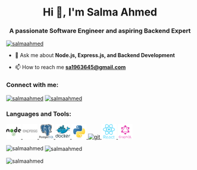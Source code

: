 <h1 align="center">Hi 👋, I'm Salma Ahmed</h1>
<h3 align="center">A passionate Software Engineer and aspiring Backend Expert</h3>

<p align="left"> <a href="https://github.com/ryo-ma/github-profile-trophy"><img src="https://github-profile-trophy.vercel.app/?username=salmaahmed" alt="salmaahmed" /></a> </p>

- 💬 Ask me about **Node.js, Express.js, and Backend Development**

- 📫 How to reach me **sa1963645@gmail.com** 

<h3 align="left">Connect with me:</h3>
<p align="left">
<a href="https://x.com/Saloma8_?s=09" target="blank"><img align="center" src="https://raw.githubusercontent.com/rahuldkjain/github-profile-readme-generator/master/src/images/icons/Social/twitter.svg" alt="salmaahmed" height="30" width="40" /></a>
<a href="https://www.linkedin.com/in/salma-ahmed-988880221" target="blank"><img align="center" src="https://raw.githubusercontent.com/rahuldkjain/github-profile-readme-generator/master/src/images/icons/Social/linked-in-alt.svg" alt="salmaahmed" height="30" width="40" /></a>


<h3 align="left">Languages and Tools:</h3>
<p align="left">
<a href="https://nodejs.org" target="_blank" rel="noreferrer"> <img src="https://raw.githubusercontent.com/devicons/devicon/master/icons/nodejs/nodejs-original-wordmark.svg" alt="nodejs" width="40" height="40"/> </a>
<a href="https://expressjs.com/" target="_blank" rel="noreferrer"> <img src="https://raw.githubusercontent.com/devicons/devicon/master/icons/express/express-original-wordmark.svg" alt="expressjs" width="40" height="40"/> </a>
<a href="https://www.postgresql.org" target="_blank" rel="noreferrer"> <img src="https://raw.githubusercontent.com/devicons/devicon/master/icons/postgresql/postgresql-original-wordmark.svg" alt="postgresql" width="40" height="40"/> </a>
<a href="https://docker.com" target="_blank" rel="noreferrer"> <img src="https://raw.githubusercontent.com/devicons/devicon/master/icons/docker/docker-original-wordmark.svg" alt="docker" width="40" height="40"/> </a>
<a href="https://www.python.org" target="_blank" rel="noreferrer"> <img src="https://raw.githubusercontent.com/devicons/devicon/master/icons/python/python-original.svg" alt="python" width="40" height="40"/> </a>
<a href="https://git-scm.com/" target="_blank" rel="noreferrer"> <img src="https://www.vectorlogo.zone/logos/git-scm/git-scm-icon.svg" alt="git" width="40" height="40"/> </a>
<a href="https://reactjs.org/" target="_blank" rel="noreferrer"> <img src="https://raw.githubusercontent.com/devicons/devicon/master/icons/react/react-original-wordmark.svg" alt="react" width="40" height="40"/> </a>
<a href="https://graphql.org/" target="_blank" rel="noreferrer"> <img src="https://raw.githubusercontent.com/devicons/devicon/master/icons/graphql/graphql-plain-wordmark.svg" alt="graphql" width="40" height="40"/> </a>
</p>

<p><img align="left" src="https://github-readme-stats.vercel.app/api/top-langs?username=salmaahmed&show_icons=true&locale=en&layout=compact" alt="salmaahmed" /></p>

<p>&nbsp;<img align="center" src="https://github-readme-stats.vercel.app/api?username=salmaahmed&show_icons=true&locale=en" alt="salmaahmed" /></p>

<p><img align="center" src="https://github-readme-streak-stats.herokuapp.com/?user=salmaahmed&" alt="salmaahmed" /></p>
